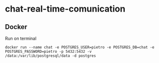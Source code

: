 # chat-real-time-comunication
## Docker 

Run on terminal

```
docker run --name chat -e POSTGRES_USER=pietro -e POSTGRES_DB=chat -e POSTGRES_PASSWORD=pietro -p 5432:5432 -v /data:/var/lib/postgresql/data -d postgres
```